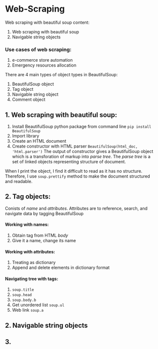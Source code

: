 # Web-Scraping
Web scraping with beautiful soup content:

01. Web scraping with beautiful soup
02. Navigable string objects


### Use cases of web scraping:
1. e-commerce store automation
2. Emergency resources allocation

There are 4 main types of object types in BeautifulSoup:
1. BeautifulSoup object
2. Tag object
3. Navigable string object
4. Comment object

## 1. Web scraping with beautiful soup:
  1. Install BeautifulSoup python package from command line ```pip install BeautifulSoup```
  2. Import library
  3. Create an HTML document
  4. Create constructor with HTML parser ```BeautifulSoup(html_doc, 'html.parser')```
The output of constructor gives a BeautifulSoup object which is a transforation of markup into *parse tree*. The *parse tree* is a set of linked objects representing structure of document.

When I print the object, I find it difficult to read as it has no structure. Therefore, I use ```soup.prettify``` method to make the document structured and readable.

## 2. Tag objects:
Conists of *name* and *attributes*. Attributes are to reference, search, and navigate data by tagging BeautifulSoup
#### Working with names:
  1. Obtain tag from HTML *body*
  2. Give it a name, change its name
#### Working with attributes:
  1. Treating as dictionary
  2. Append and delete elements in dictionary format
#### Navigating tree with tags:
  1. ```soup.title```
  2. ```soup.head```
  3. ```soup.body.b```
  4. Get unordered list ```soup.ul```
  5. Web link ```soup.a```
 
## 2. Navigable string objects
## 3. 
